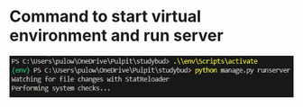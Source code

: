 # Command to start virtual environment and run server
![](https://github.com/JakubTabor/Django_discord_like_project/blob/main/Images/start_virtualenv_and_run_server.png)
